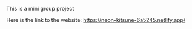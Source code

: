 This is a mini group project

Here is the link to the website: https://neon-kitsune-6a5245.netlify.app/
